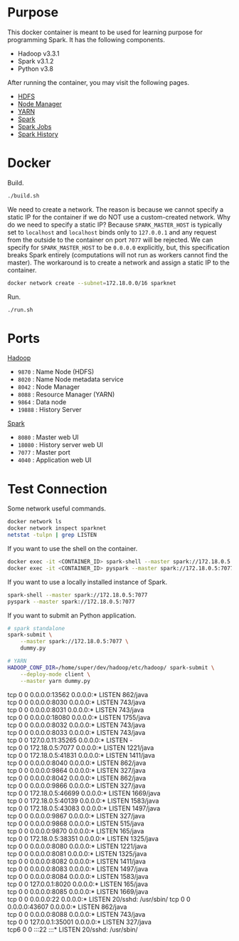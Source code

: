 # Purpose

This docker container is meant to be used for learning purpose for programming Spark. It has the following components.

* Hadoop v3.3.1
* Spark v3.1.2
* Python v3.8

After running the container, you may visit the following pages.

* [HDFS](http://172.18.0.5:9870)
* [Node Manager](http://172.18.0.5:8042)
* [YARN](http://172.18.0.5:8088)
* [Spark](http://172.18.0.5:8080)
* [Spark Jobs](http://172.18.0.5:4040)
* [Spark History](http://172.18.0.5:18080)

# Docker

Build.

```bash
./build.sh
```

We need to create a network. The reason is because we cannot specify a static IP for the container if we do NOT use a custom-created network. Why do we need to specify a static IP? Because `SPARK_MASTER_HOST` is typically set to `localhost` and `localhost` binds only to `127.0.0.1` and any request from the outside to the container on port `7077` will be rejected. We can specify for `SPARK_MASTER_HOST` to be `0.0.0.0` explicitly, but, this specification breaks Spark entirely (computations will not run as workers cannot find the master). The workaround is to create a network and assign a static IP to the container.

```bash
docker network create --subnet=172.18.0.0/16 sparknet
```

Run.

```bash
./run.sh
```

# Ports

[Hadoop](https://docs.bitnami.com/aws/apps/hadoop/get-started/understand-default-config/)

- `9870` : Name Node (HDFS)
- `8020` : Name Node metadata service
- `8042` : Node Manager
- `8088` : Resource Manager (YARN)
- `9864` : Data node
- `19888` : History Server

[Spark](https://www.ibm.com/docs/en/zpfas/1.1.0?topic=spark-configuring-networking-apache)

- `8080` : Master web UI
- `18080` : History server web UI
- `7077` : Master port
- `4040` : Application web UI

# Test Connection

Some network useful commands.

```bash
docker network ls
docker network inspect sparknet
netstat -tulpn | grep LISTEN
```

If you want to use the shell on the container.

```bash
docker exec -it <CONTAINER_ID> spark-shell --master spark://172.18.0.5:7077
docker exec -it <CONTAINER_ID> pyspark --master spark://172.18.0.5:7077
```

If you want to use a locally installed instance of Spark.

```bash
spark-shell --master spark://172.18.0.5:7077
pyspark --master spark://172.18.0.5:7077
```

If you want to submit an Python application.

```bash
# spark standalone
spark-submit \
    --master spark://172.18.0.5:7077 \
    dummy.py

# YARN
HADOOP_CONF_DIR=/home/super/dev/hadoop/etc/hadoop/ spark-submit \
    --deploy-mode client \
    --master yarn dummy.py
```








tcp        0      0 0.0.0.0:13562           0.0.0.0:*               LISTEN      862/java            
tcp        0      0 0.0.0.0:8030            0.0.0.0:*               LISTEN      743/java            
tcp        0      0 0.0.0.0:8031            0.0.0.0:*               LISTEN      743/java            
tcp        0      0 0.0.0.0:18080           0.0.0.0:*               LISTEN      1755/java           
tcp        0      0 0.0.0.0:8032            0.0.0.0:*               LISTEN      743/java            
tcp        0      0 0.0.0.0:8033            0.0.0.0:*               LISTEN      743/java            
tcp        0      0 127.0.0.11:35265        0.0.0.0:*               LISTEN      -                   
tcp        0      0 172.18.0.5:7077         0.0.0.0:*               LISTEN      1221/java           
tcp        0      0 172.18.0.5:41831        0.0.0.0:*               LISTEN      1411/java           
tcp        0      0 0.0.0.0:8040            0.0.0.0:*               LISTEN      862/java            
tcp        0      0 0.0.0.0:9864            0.0.0.0:*               LISTEN      327/java            
tcp        0      0 0.0.0.0:8042            0.0.0.0:*               LISTEN      862/java            
tcp        0      0 0.0.0.0:9866            0.0.0.0:*               LISTEN      327/java            
tcp        0      0 172.18.0.5:46699        0.0.0.0:*               LISTEN      1669/java           
tcp        0      0 172.18.0.5:40139        0.0.0.0:*               LISTEN      1583/java           
tcp        0      0 172.18.0.5:43083        0.0.0.0:*               LISTEN      1497/java           
tcp        0      0 0.0.0.0:9867            0.0.0.0:*               LISTEN      327/java            
tcp        0      0 0.0.0.0:9868            0.0.0.0:*               LISTEN      515/java            
tcp        0      0 0.0.0.0:9870            0.0.0.0:*               LISTEN      165/java            
tcp        0      0 172.18.0.5:38351        0.0.0.0:*               LISTEN      1325/java           
tcp        0      0 0.0.0.0:8080            0.0.0.0:*               LISTEN      1221/java           
tcp        0      0 0.0.0.0:8081            0.0.0.0:*               LISTEN      1325/java           
tcp        0      0 0.0.0.0:8082            0.0.0.0:*               LISTEN      1411/java           
tcp        0      0 0.0.0.0:8083            0.0.0.0:*               LISTEN      1497/java           
tcp        0      0 0.0.0.0:8084            0.0.0.0:*               LISTEN      1583/java           
tcp        0      0 127.0.0.1:8020          0.0.0.0:*               LISTEN      165/java            
tcp        0      0 0.0.0.0:8085            0.0.0.0:*               LISTEN      1669/java           
tcp        0      0 0.0.0.0:22              0.0.0.0:*               LISTEN      20/sshd: /usr/sbin/ 
tcp        0      0 0.0.0.0:43607           0.0.0.0:*               LISTEN      862/java            
tcp        0      0 0.0.0.0:8088            0.0.0.0:*               LISTEN      743/java            
tcp        0      0 127.0.0.1:35001         0.0.0.0:*               LISTEN      327/java            
tcp6       0      0 :::22                   :::*                    LISTEN      20/sshd: /usr/sbin/
